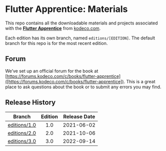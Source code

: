 # Flutter Apprentice: Materials

This repo contains all the downloadable materials and projects associated with the **[Flutter Apprentice](https://www.kodeco.com/books/flutter-apprentice)** from [kodeco.com](https://kodeco.com).

Each edition has its own branch, named `editions/[EDITION]`. The default branch for this repo is for the most recent edition.

## Forum

We’ve set up an official forum for the book at [https://forums.kodeco.com/c/books/flutter-apprentice]([https://forums.kodeco.com/c/books/flutter-apprentice]). This is a great place to ask questions about the book or to submit any errors you may find.

## Release History

| Branch                                                                            | Edition | Release Date |
| --------------------------------------------------------------------------------- |:-------:|:------------:|
| [editions/1.0](https://github.com/raywenderlich/flta-materials/tree/editions/1.0) | 1.0     | 2021-06-02   |
| [editions/2.0](https://github.com/raywenderlich/flta-materials/tree/editions/2.0) | 2.0     | 2021-10-06   |
| [editions/3.0](https://github.com/raywenderlich/flta-materials/tree/editions/3.0) | 3.0     | 2022-09-14   |

